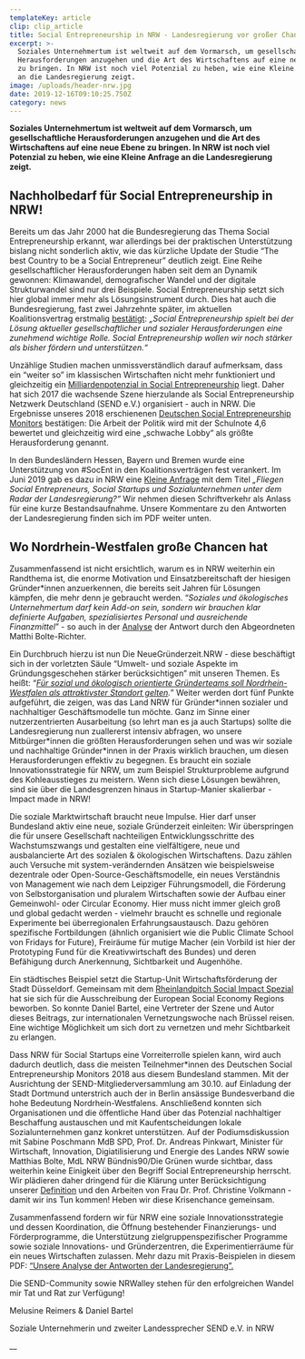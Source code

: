 ```yaml
---
templateKey: article
clip: clip_article
title: Social Entrepreneurship in NRW - Landesregierung vor großer Chance
excerpt: >-
  Soziales Unternehmertum ist weltweit auf dem Vormarsch, um gesellschaftliche
  Herausforderungen anzugehen und die Art des Wirtschaftens auf eine neue Ebene
  zu bringen. In NRW ist noch viel Potenzial zu heben, wie eine Kleine Anfrage
  an die Landesregierung zeigt.
image: /uploads/header-nrw.jpg
date: 2019-12-16T09:10:25.750Z
category: news
---
```

**Soziales Unternehmertum ist weltweit auf dem Vormarsch, um gesellschaftliche Herausforderungen anzugehen und die Art des Wirtschaftens auf eine neue Ebene zu bringen. In NRW ist noch viel Potenzial zu heben, wie eine Kleine Anfrage an die Landesregierung zeigt.** 

## 

## Nachholbedarf für Social Entrepreneurship in NRW!

Bereits um das Jahr 2000 hat die Bundesregierung das Thema Social Entrepreneurship erkannt, war allerdings bei der praktischen Unterstützung bislang nicht sonderlich aktiv, wie das kürzliche Update der Studie “The best Country to be a Social Entrepreneur” deutlich zeigt. Eine Reihe gesellschaftlicher Herausforderungen haben seit dem an Dynamik gewonnen: Klimawandel, demografischer Wandel und der digitale Strukturwandel sind nur drei Beispiele. Social Entrepreneurship setzt sich hier global immer mehr als Lösungsinstrument durch. Dies hat auch die Bundesregierung, fast zwei Jahrzehnte später, im aktuellen Koalitionsvertrag erstmalig [bestätigt](https://www.send-ev.de/2019-02-11_statement-zur-antwort-der-bundesregierung-auf-die-kleine-anfrage-„social-entrepreneurship“-von-der-bundestagsfraktion-bündnis-90-die-grünen/): _„Social Entrepreneurship spielt bei der Lösung aktueller gesellschaftlicher und sozialer Herausforderungen eine zunehmend wichtige Rolle. Social Entrepreneurship wollen wir noch stärker als bisher fördern und unterstützen.“_

Unzählige Studien machen unmissverständlich darauf aufmerksam, dass ein “weiter so” im klassischen Wirtschaften nicht mehr funktioniert und gleichzeitig ein [Milliardenpotenzial in Social Entrepreneurship](https://www.ashoka.org/de-de/story/studie-von-ashoka-und-mckinsey-zeigt-milliardenpotenzial-von-sozialen-innovationen) liegt. Daher hat sich 2017 die wachsende Szene hierzulande als Social Entrepreneurship Netzwerk Deutschland (SEND e.V.) organisiert - auch in NRW. Die Ergebnisse unseres 2018 erschienenen [Deutschen Social Entrepreneurship Monitors](https://www.send-ev.de/uploads/dsem-2018_web.pdf) bestätigen: Die Arbeit der Politik wird mit der Schulnote 4,6 bewertet und gleichzeitig wird eine „schwache Lobby“ als größte Herausforderung genannt. 

In den Bundesländern Hessen, Bayern und Bremen wurde eine Unterstützung von #SocEnt in den Koalitionsverträgen fest verankert. Im Juni 2019 gab es dazu in NRW eine [Kleine Anfrage](https://kleineanfragen.de/nordrhein-westfalen/17/6913-fliegen-social-entrepreneurs-social-startups-und-sozialunternehmen-unter-dem-radar-der-landesregierung) mit dem Titel _„Fliegen Social Entrepreneurs, Social Startups und Sozialunternehmen unter dem Radar der Landesregierung?“_ Wir nehmen diesen Schriftverkehr als Anlass für eine kurze Bestandsaufnahme. Unsere Kommentare zu den Antworten der Landesregierung finden sich im PDF weiter unten.  

## Wo Nordrhein-Westfalen große Chancen hat

Zusammenfassend ist nicht ersichtlich, warum es in NRW weiterhin ein Randthema ist, die enorme Motivation und Einsatzbereitschaft der hiesigen Gründer*innen anzuerkennen, die bereits seit Jahren für Lösungen kämpfen, die mehr denn je gebraucht werden. “_Soziales und ökologisches Unternehmertum darf kein Add-on sein, sondern wir brauchen klar definierte Aufgaben, spezialisiertes Personal und ausreichende Finanzmittel_” - so auch in der [Analyse](https://matthi-bolte.de/2019/08/14/social-entrepreneurs-fliegen-unter-dem-schwarz-gelben-radar/) der Antwort durch den Abgeordneten Matthi Bolte-Richter. 

Ein Durchbruch hierzu ist nun Die NeueGründerzeit.NRW - diese beschäftigt sich in der vorletzten Säule “Umwelt- und soziale Aspekte im Gründungsgeschehen stärker berücksichtigen” mit unseren Themen. Es heißt: “[_Für sozial und ökologisch orientierte Gründerteams soll Nordrhein-Westfalen als attraktivster Standort gelten_](https://www.wirtschaft.nrw/9-umwelt-und-soziale-aspekte-im-gruendungsgeschehen-staerker-beruecksichtigen)_._” Weiter werden dort fünf Punkte aufgeführt, die zeigen, was das Land NRW für Gründer\*innen sozialer und nachhaltiger Geschäftsmodelle tun möchte. Ganz im Sinne einer nutzerzentrierten Ausarbeitung (so lehrt man es ja auch Startups) sollte die Landesregierung nun zuallererst intensiv abfragen, wo unsere Mitbürger\*innen die größten Herausforderungen sehen und was wir soziale und nachhaltige Gründer*innen in der Praxis wirklich brauchen, um diesen Herausforderungen effektiv zu begegnen. Es braucht ein soziale Innovationsstrategie für NRW, um zum Beispiel Strukturprobleme aufgrund des Kohleausstieges zu meistern. Wenn sich diese Lösungen bewähren, sind sie über die Landesgrenzen hinaus in Startup-Manier skalierbar - Impact made in NRW! 

Die soziale Marktwirtschaft braucht neue Impulse. Hier darf unser Bundesland aktiv eine neue, soziale Gründerzeit einleiten: Wir überspringen die für unsere Gesellschaft nachteiligen Entwicklungsschritte des Wachstumszwangs und gestalten eine vielfältigere, neue und ausbalancierte Art des sozialen & ökologischen Wirtschaftens. Dazu zählen auch Versuche mit system-verändernden Ansätzen wie beispielsweise dezentrale oder Open-Source-Geschäftsmodelle, ein neues Verständnis von Management wie nach dem Leipziger Führungsmodell, die Förderung von Selbstorganisation und pluralem Wirtschaften sowie der Aufbau einer Gemeinwohl- oder Circular Economy. Hier muss nicht immer gleich groß und global gedacht werden - vielmehr braucht es schnelle und regionale Experimente bei überregionalen Erfahrungsaustausch. Dazu gehören spezifische Fortbildungen (ähnlich organisiert wie die Public Climate School von Fridays for Future), Freiräume für mutige Macher (ein Vorbild ist hier der Prototyping Fund für die Kreativwirtschaft des Bundes) und deren Befähigung durch Anerkennung, Sichtbarkeit und Augenhöhe.

Ein städtisches Beispiel setzt die Startup-Unit Wirtschaftsförderung der Stadt Düsseldorf. Gemeinsam mit dem [Rheinlandpitch Social Impact Spezial](https://www.send-ev.de/2019-03-13_rheinland-pitch-social-impact-special-1-3-der-eser-2019-events-des-send-e-v/) hat sie sich für die Ausschreibung der European Social Economy Regions beworben. So konnte Daniel Bartel, eine Vertreter der Szene und Autor dieses Beitrags, zur internationalen Vernetzungswoche nach Brüssel reisen. Eine wichtige Möglichkeit um sich dort zu vernetzen und mehr Sichtbarkeit zu erlangen.

Dass NRW für Social Startups eine Vorreiterrolle spielen kann, wird auch dadurch deutlich, dass die meisten Teilnehmer*innen des Deutschen Social Entrepreneurship Monitors 2018 aus diesem Bundesland stammen. Mit der Ausrichtung der SEND-Mitgliederversammlung am 30.10. auf Einladung der Stadt Dortmund unterstrich auch der in Berlin ansässige Bundesverband die hohe Bedeutung Nordrhein-Westfalens. Anschließend konnten sich Organisationen und die öffentliche Hand über das Potenzial nachhaltiger Beschaffung austauschen und mit Kaufentscheidungen lokale Sozialunternehmen ganz konkret unterstützen. Auf der Podiumsdiskussion mit Sabine Poschmann MdB SPD, Prof. Dr. Andreas Pinkwart, Minister für Wirtschaft, Innovation, Digiatilisierung und Energie des Landes NRW sowie Matthias Bolte, MdL NRW Bündnis90/Die Grünen wurde sichtbar, dass weiterhin keine Einigkeit über den Begriff Social Entrepreneurship herrscht. Wir plädieren daher dringend für die Klärung unter Berücksichtigung unserer [Definition](https://www.send-ev.de/uploads/definition_socialentrepreneurship.pdf) und den Arbeiten von Frau Dr. Prof.  Christine Volkmann - damit wir ins Tun kommen! Heben wir diese Krisenchance gemeinsam.

Zusammenfassend fordern wir für NRW eine soziale Innovationsstrategie und dessen Koordination, die Öffnung bestehender Finanzierungs- und Förderprogramme, die Unterstützung zielgruppenspezifischer Programme sowie soziale Innovations- und Gründerzentren, die Experimentierräume für ein neues Wirtschaften zulassen. Mehr dazu mit Praxis-Beispielen in diesem PDF: [“Unsere Analyse der Antworten der Landesregierung”.](https://www.send-ev.de/uploads/unsere-analyse-der-antworten-der-landesregierung.pdf)

Die SEND-Community sowie NRWalley stehen für den erfolgreichen Wandel mir Tat und Rat zur Verfügung! 

Melusine Reimers & Daniel Bartel 

Soziale Unternehmerin und zweiter Landessprecher SEND e.V. in NRW

__
